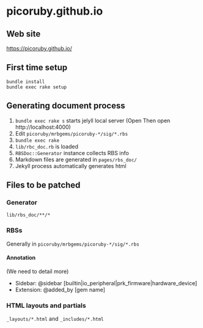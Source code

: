 # picoruby.github.io

## Web site

https://picoruby.github.io/

## First time setup

```console
bundle install
bundle exec rake setup
```

## Generating document process

1. `bundle exec rake s` starts jelyll local server (Open Then open http://localhost:4000)
1. Edit `picoruby/mrbgems/picoruby-*/sig/*.rbs`
1. `bundle exec rake`
1. `lib/rbc_doc.rb` is loaded
1. `RBSDoc::Generator` instance collects RBS info
1. Markdown files are generated in `pages/rbs_doc/`
1. Jekyll process automatically generates html

## Files to be patched

### Generator

`lib/rbs_doc/**/*`

### RBSs

Generally in `picoruby/mrbgems/picoruby-*/sig/*.rbs`

#### Annotation

(We need to detail more)

- Sidebar: @sidebar [builtin|io_peripheral|prk_firmware|hardware_device]
- Extension: @added_by [gem name]

### HTML layouts and partials

`_layouts/*.html` and `_includes/*.html`

